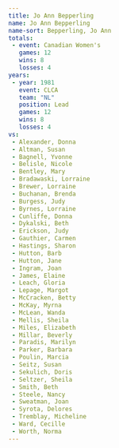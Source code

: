 ```yaml
---
title: Jo Ann Bepperling
name: Jo Ann Bepperling
name-sort: Bepperling, Jo Ann
totals:
 - event: Canadian Women's
   games: 12
   wins: 8
   losses: 4
years:
 - year: 1981
   event: CLCA
   team: "NL"
   position: Lead
   games: 12
   wins: 8
   losses: 4
vs:
 - Alexander, Donna
 - Altman, Susan
 - Bagnell, Yvonne
 - Belisle, Nicole
 - Bentley, Mary
 - Bradawaski, Lorraine
 - Brewer, Lorraine
 - Buchanan, Brenda
 - Burgess, Judy
 - Byrnes, Lorraine
 - Cunliffe, Donna
 - Dykalski, Beth
 - Erickson, Judy
 - Gauthier, Carmen
 - Hastings, Sharon
 - Hutton, Barb
 - Hutton, Jane
 - Ingram, Joan
 - James, Elaine
 - Leach, Gloria
 - Lepage, Margot
 - McCracken, Betty
 - McKay, Myrna
 - McLean, Wanda
 - Mellis, Sheila
 - Miles, Elizabeth
 - Millar, Beverly
 - Paradis, Marilyn
 - Parker, Barbara
 - Poulin, Marcia
 - Seitz, Susan
 - Sekulich, Doris
 - Seltzer, Sheila
 - Smith, Beth
 - Steele, Nancy
 - Sweatman, Joan
 - Syrota, Delores
 - Tremblay, Micheline
 - Ward, Cecille
 - Worth, Norma
---
```

